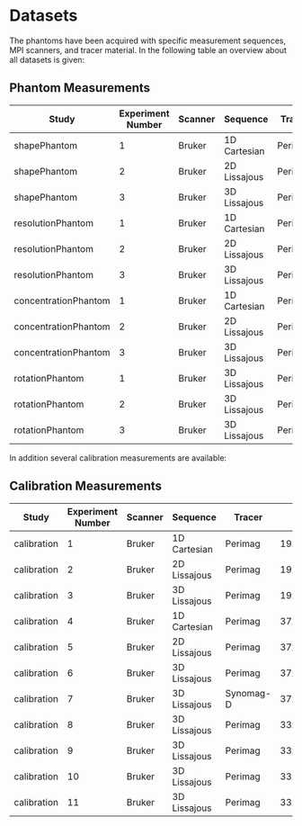 # Datasets

The phantoms have been acquired with specific measurement sequences, MPI scanners, and tracer material.
In the following table an overview about all datasets is given:

## Phantom Measurements

| Study | Experiment Number | Scanner | Sequence | Tracer |
|---|---|---|---|---|
| shapePhantom | 1 | Bruker | 1D Cartesian | Perimag |
| shapePhantom | 2 | Bruker | 2D Lissajous | Perimag |
| shapePhantom | 3 | Bruker | 3D Lissajous | Perimag |
| resolutionPhantom | 1 | Bruker | 1D Cartesian | Perimag |
| resolutionPhantom | 2 | Bruker | 2D Lissajous | Perimag |
| resolutionPhantom | 3 | Bruker | 3D Lissajous | Perimag |
| concentrationPhantom | 1 | Bruker | 1D Cartesian | Perimag |
| concentrationPhantom | 2 | Bruker | 2D Lissajous | Perimag |
| concentrationPhantom | 3 | Bruker | 3D Lissajous | Perimag |
| rotationPhantom | 1 | Bruker | 3D Lissajous | Perimag |
| rotationPhantom | 2 | Bruker | 3D Lissajous | Perimag |
| rotationPhantom | 3 | Bruker | 3D Lissajous | Perimag |

In addition several calibration measurements are available:

## Calibration Measurements

| Study | Experiment Number | Scanner | Sequence | Tracer | Grid | FoV |
|---|---|---|---|---|---|---|
| calibration | 1 | Bruker | 1D Cartesian | Perimag |19x19x19|38x38x19|
| calibration | 2 | Bruker | 2D Lissajous | Perimag |19x19x19|38x38x19|
| calibration | 3 | Bruker | 3D Lissajous | Perimag |19x19x19|38x38x19|
| calibration | 4 | Bruker | 1D Cartesian | Perimag |37x37x37|37x37x18.5|
| calibration | 5 | Bruker | 2D Lissajous | Perimag |37x37x37|37x37x18.5|
| calibration | 6 | Bruker | 3D Lissajous | Perimag |37x37x37|37x37x18.5|
| calibration | 7 | Bruker | 3D Lissajous | Synomag-D |37x37x37|37x37x18.5|
| calibration | 8 | Bruker | 3D Lissajous | Perimag |33x33x27|66x66x27|
| calibration | 9 | Bruker | 3D Lissajous | Perimag |33x33x27|66x66x27|
| calibration | 10 | Bruker | 3D Lissajous | Perimag |33x33x27|66x66x27|
| calibration | 11 | Bruker | 3D Lissajous | Perimag |33x33x27|66x66x27|
